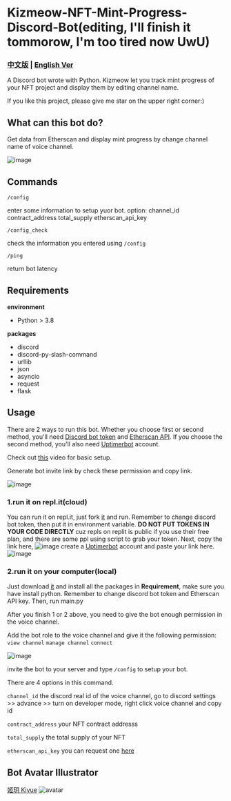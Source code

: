 # Kizmeow-NFT-Mint-Progress-Discord-Bot(editing, I'll finish it tommorow, I'm too tired now UwU)


### [中文版](https://github.com/Xeift/Kizmeow-OpenSea-and-Etherscan-Discord-Bot/blob/main/%E8%AE%80%E6%88%91.md) | [English Ver](https://github.com/Xeift/Kizmeow-OpenSea-and-Etherscan-Discord-Bot/blob/main/README.md)
A Discord bot wrote with Python. Kizmeow let you track mint progress of your NFT project and display them by editing channel name.

If you like this project, please give me star on the upper right corner:)


What can this bot do?
-----------------
Get data from Etherscan and display mint progress by change channel name of voice channel.

![image](https://user-images.githubusercontent.com/80938768/156949496-d08b131e-8702-4045-801a-6a3aa6aab7a2.png)

Commands
-----------------
`/config`

enter some information to setup yuor bot. option: channel_id contract_address total_supply etherscan_api_key

`/config_check`

check the information you entered using `/config`

`/ping`

return bot latency

Requirements
-----------------
**environment**

+ Python > 3.8

**packages**

+ discord
+ discord-py-slash-command
+ urllib
+ json
+ asyncio
+ request
+ flask

Usage
-----------------
There are 2 ways to run this bot.
Whether you choose first or second method, you'll need [Discord bot token](https://discord.com/developers/applications) and [Etherscan API](https://etherscan.io/myapikey). If you choose the second method, you'll also need [Uptimerbot](https://uptimerobot.com/) account.

Check out [this](https://www.youtube.com/watch?v=WFP9LdiB8yk) video for basic setup.

Generate bot invite link by check these permission and copy link.

![image](https://user-images.githubusercontent.com/80938768/156952335-4652d4b5-bae4-48c4-a44f-44379809defe.png)


### 1.run it on repl.it(cloud)
You can run it on repl.it, just fork [it](https://replit.com/@xeiftc/Kizmeow-Mint-Progress) and run. Remember to change discord bot token, then put it in environment variable. **DO NOT PUT TOKENS IN YOUR CODE DIRECTLY** cuz repls on replit is public if you use their free plan, and there are some ppl using script to grab your token.
Next, copy the link here, ![image](https://user-images.githubusercontent.com/80938768/146533872-021b05b3-f18c-44db-a943-527903dc6616.png) create a [Uptimerbot](https://uptimerobot.com/) account and paste your link here. ![image](https://user-images.githubusercontent.com/80938768/146534310-74201ab2-700e-4271-94a2-f2ecf8d12acb.png)

### 2.run it on your computer(local)
Just download [it](https://github.com/Xeift/Kizmeow-OpenSea-and-Etherscan-Discord-Bot/archive/refs/heads/main.zip) and install all the packages in **Requirement**, make sure you have install python. Remember to change discord bot token and Etherscan API key. Then, run main.py

After you finish 1 or 2 above, you need to give the bot enough permission in the voice channel.

Add the bot role to the voice channel and give it the following permission: `view channel` `manage channel` `connect`

![image](https://user-images.githubusercontent.com/80938768/156951642-b6e55c46-9e92-4020-a5e5-224c0a4594b5.png)


invite the bot to your server and type `/config` to setup your bot.

There are 4 options in this command.

`channel_id` the discord real id of the voice channel, go to discord settings >> advance >> turn on developer mode, right click voice channel and copy id

`contract_address` your NFT contract addresss

`total_supply` the total supply of your NFT

`etherscan_api_key` you can request one [here](https://etherscan.io/myapikey)


Bot Avatar Illustrator
-----------------
[姬玥 Kiyue](https://www.facebook.com/profile.php?id=100026170072950)
![avatar](https://user-images.githubusercontent.com/80938768/146544100-315cdd44-7461-441b-a3dd-d3ee653b145a.png)
